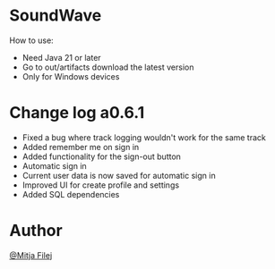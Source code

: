 
# SoundWave
How to use:
- Need Java 21 or later
- Go to out/artifacts download the latest version
- Only for Windows devices

# Change log a0.6.1

- Fixed a bug where track logging wouldn't work for the same track
- Added remember me on sign in
- Added functionality for the sign-out button
- Automatic sign in
- Current user data is now saved for automatic sign in
- Improved UI for create profile and settings
- Added SQL dependencies

# Author
[@Mitja Filej](https://www.github.com/mit72)

